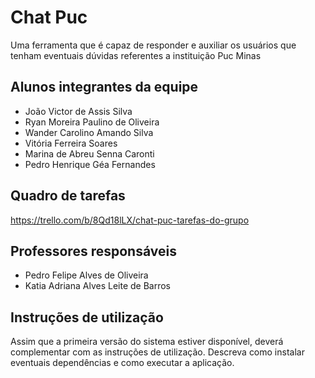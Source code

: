 # Chat Puc

Uma ferramenta que é capaz de responder e auxiliar os usuários que tenham eventuais dúvidas referentes a instituição Puc Minas

## Alunos integrantes da equipe

* João Victor de Assis Silva
* Ryan Moreira Paulino de Oliveira
* Wander Carolino Amando Silva
* Vitória Ferreira Soares
* Marina de Abreu Senna Caronti
* Pedro Henrique Géa Fernandes

## Quadro de tarefas

https://trello.com/b/8Qd18lLX/chat-puc-tarefas-do-grupo

## Professores responsáveis

* Pedro Felipe Alves de Oliveira
* Katia Adriana Alves Leite de Barros

## Instruções de utilização

Assim que a primeira versão do sistema estiver disponível, deverá complementar com as instruções de utilização. Descreva como instalar eventuais dependências e como executar a aplicação.

